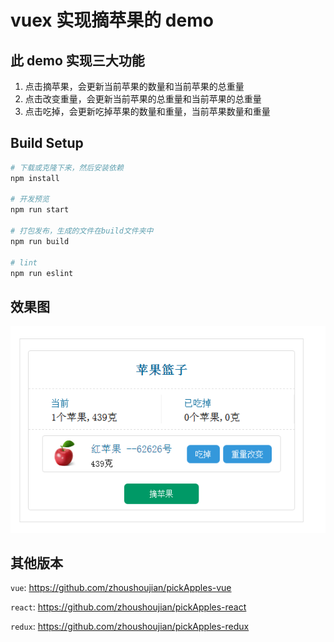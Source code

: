 # vuex 实现摘苹果的 demo

## 此 demo 实现三大功能

1. 点击摘苹果，会更新当前苹果的数量和当前苹果的总重量
2. 点击改变重量，会更新当前苹果的总重量和当前苹果的总重量
3. 点击吃掉，会更新吃掉苹果的数量和重量，当前苹果数量和重量

## Build Setup

```bash
# 下载或克隆下来，然后安装依赖
npm install

# 开发预览
npm run start

# 打包发布，生成的文件在build文件夹中
npm run build

# lint
npm run eslint
```

## 效果图

![效果图](https://github.com/zhoushoujian/pickApples-vuex/blob/master/view.png)

## 其他版本

`vue`: https://github.com/zhoushoujian/pickApples-vue

`react`: https://github.com/zhoushoujian/pickApples-react

`redux`: https://github.com/zhoushoujian/pickApples-redux
